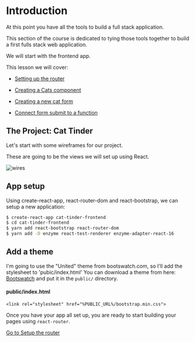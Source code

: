 # Introduction

At this point you have all the tools to build a full stack application.

This section of the course is dedicated to tying those tools together to build a first fulls stack web application.

We will start with the frontend app.

This lesson we will cover:

- [Setting up the router](./01-router-setup/README.md)

- [Creating a Cats component](../02-cats-component/README.md)

- [Creating a new cat form](../03-new-cat-form/README.md)

- [Connect form submit to a function](../03-new-cat-form/README.md)

## The Project: Cat Tinder

Let's start with some wireframes for our project.

These are going to be the views we will set up using React.

![wires](https://s3.amazonaws.com/learn-site/curriculum/cat-tinder/cat-tinder-wireframe.png)

## App setup
Using create-react-app, react-router-dom and react-bootstrap, we can setup a new application:

```bash
$ create-react-app cat-tinder-frontend
$ cd cat-tinder-frontend
$ yarn add react-bootstrap react-router-dom
$ yarn add -D enzyme react-test-renderer enzyme-adapter-react-16
```


## Add a theme

I'm going to use the "United" theme from bootswatch.com, so I'll add the stylesheet to 'pubic/index.html'  You can download a theme from here: [Bootswatch](https://bootswatch.com/) and put it in the ```public/``` directory.

#### public/index.html
```
<link rel="stylesheet" href="%PUBLIC_URL%/bootstrap.min.css">
```

Once you have your app all set up, you are ready to start building your pages using `react-router`.

[Go to Setup the router](./01-router-setup/README.md)
